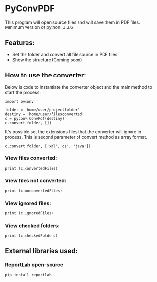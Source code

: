 # PyConvPDF
This program will open source files and will save them in PDF files. Minimum version of python: 3.3.6
## Features:
* Set the folder and convert all file source in PDF files
* Show the structure (Coming soon)
## How to use the converter:
Below is code to instantiate the converter object and the main method to start the process.
```
import pyconv

folder = 'home/user/projectfolder'
destiny = 'home/user/filesconverted'
c = pyconv.ConvPdf(destiny)
c.convert(folder, [])
```
It's possible set the extensions files that the converter will ignore in process. This is second parameter of convert method as array format.
```
c.convert(folder, ['xml','cs', 'java'])
```
### View files converted:
```
print (c.convertedFiles)
```
### View files not converted:
```
print (c.unconvertedFiles)
```
### View ignored files:
```
print (c.ignoredFiles)
```
### View checked folders:
```
print (c.checkedFolders)
```
## External libraries used:
### ReportLab open-source
```
pip install reportlab
```
